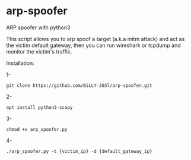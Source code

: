 # arp-spoofer
ARP spoofer with python3

This script allows you to arp spoof a target (a.k.a mitm attack) and act as the victim default gateway, then you can run wireshark or tcpdump and monitor the victim's traffic.

Installation:

1-

    git clone https://github.com/BiLLY-J03l/arp-spoofer.git

2-

    apt install python3-scapy

3- 

    chmod +x arp_spoofer.py

4-

    ./arp_spoofer.py -t {victim_ip} -d {default_gateway_ip}
